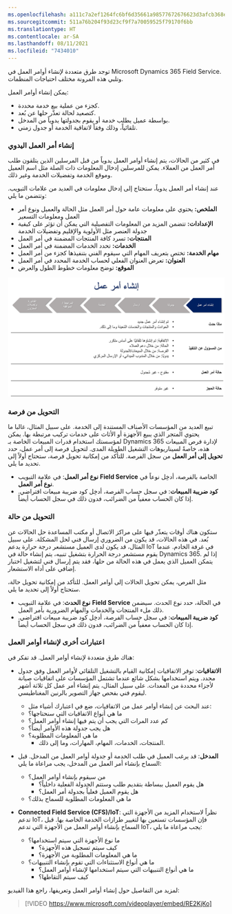 ```yaml
---
ms.openlocfilehash: a111c7a2ef1264fc6bf6d35661a98577672676623d3afcb368ee4194080ae8b4
ms.sourcegitcommit: 511a76b204f93d23cf9f7a70059525f79170f6bb
ms.translationtype: HT
ms.contentlocale: ar-SA
ms.lasthandoff: 08/11/2021
ms.locfileid: "7434010"
---
```

توجد طرق متعددة لإنشاء أوامر العمل في Microsoft Dynamics 365 Field Service. وتلبي هذه المرونة مختلف احتياجات المنظمات.

يمكن إنشاء أوامر العمل:

- كجزء من عملية بيع خدمة محددة.
- كتصعيد لحالة تعذّر حلها عن بُعد.
- بواسطة عميل يطلب خدمة أو يقوم بجدولتها يدوياً من المدخل.
- تلقائياً، وذلك وفقاً لاتفاقية الخدمة أو جدول زمني.

### <a name="manual-work-order-creation"></a>إنشاء أمر العمل اليدوي

في كثير من الحالات، يتم إنشاء أوامر العمل يدوياً من قبل المرسلين الذين يتلقون طلب أمر العمل من العملاء. يمكن للمرسلين إدخال المعلومات ذات الصلة مثل اسم العميل وموقع الخدمة وتفضيلات الخدمة وغير ذلك.

عند إنشاء أمر العمل يدوياً، ستحتاج إلى إدخال معلومات في العديد من علامات التبويب. وتتضمن ما يلي:

- **الملخص:** يحتوي على معلومات عامة حول أمر العمل مثل الحالة والعميل ونوع أمر العمل ومعلومات التسعير
- **الإعدادات:** تتضمن المزيد من المعلومات التفصيلية التي يمكن أن تؤثر على كيفية جدولة العنصر مثل الأولوية والإقليم وتفضيلات الخدمة 
- **المنتجات:** تسرد كافة المنتجات المضمنة في أمر العمل
- **الخدمات:** تحدد الخدمات المضمنة في أمر العمل
- **مهام الخدمة:** تختص بتعريف المهام التي سيقوم الفني بتنفيذها كجزء من أمر العمل
- **العنوان:** تعرض العنوان الفعلي لحساب الخدمة المحدد في أمر العمل
- **الموقع:** توضح معلومات خطوط الطول والعرض

![مخطط مرحلة إنشاء أمر العمل مع تفاصيل الخطوة.](../media/WO-Unit1-2.png)

### <a name="converting-from-an-opportunity"></a>التحويل من فرصة

تبيع العديد من المؤسسات الأصناف المستندة إلى الخدمة. على سبيل المثال، غالبا ما يحتوي المتجر الذي يبيع الأجهزة أو الأثاث على خدمات تركيب مرتبطة بها. يمكن لمؤسستك استخدام قدرات المبيعات الخاصة بـ Dynamics 365 لإدارة فرص المبيعات هذه، خاصةً لسيناريوهات التشغيل الطويلة المدى. لتحويل فرصة إلى أمر عمل، حدد **تحويل إلى أمر العمل** من سجل الفرصة. للتأكد من إمكانية تحويل فرصة، ستحتاج أولاً إلى تحديد ما يلي.

- **نوع أمر العمل**: في علامة التبويب **Field Service** الخاصة بالفرصة، أدخِل نوعاً في **نوع أمر العمل**.
- **كود ضريبة المبيعات**: في سجل حساب الفرصة، أدخِل كود ضريبة مبيعات افتراضي. إذا كان الحساب معفياً من الضرائب، فدون ذلك في سجل الحساب أيضاً.

### <a name="converting-from-a-case"></a>التحويل من حالة

ستكون هناك أوقات يتعذّر فيها على مراكز الاتصال أو مكتب المساعدة حل الحالات عن بُعد. في هذه الحالات، قد يكون من الضروري إرسال فني لحل المشكلة. على سبيل المثال، قد يكون لدى العميل مستشعر درجة حرارة يدعم IoT في غرفة الخادم. عندما يقوم مستشعر درجة الحرارة بتشغيل تنبيه، يتم إنشاء حالة في Dynamics 365. إذا لم يتمكن العميل الذي يعمل في هذه الحالة من حلها، فقد يتم إرسال فني لتشغيل اختبار إضافي على أداه الاستشعار.

مثل الفرص، يمكن تحويل الحالات إلى أوامر العمل. للتأكد من إمكانية تحويل حالة، ستحتاج أولاً إلى تحديد ما يلي.

- **نوع الحدث**: في علامة التبويب **Field Service** في الحالة، حدد نوع الحدث. سيضمن ذلك ملء المنتجات والخدمات والمهام الضرورية بأمر العمل. 
- **كود ضريبة المبيعات**: في سجل حساب الفرصة، أدخِل كود ضريبة مبيعات افتراضي. إذا كان الحساب معفياً من الضرائب، فدون ذلك في سجل الحساب أيضاً.

### <a name="other-considerations-for-creating-work-orders"></a>اعتبارات أخرى لإنشاء أوامر العمل

هناك طرق متعددة لإنشاء أوامر العمل. قد تفكر في:

- **الاتفاقيات**: توفر الاتفاقيات إمكانية القيام بالتشغيل التلقائي لأوامر العمل وفق جدول محدد. ويتم استخدامها بشكل شائع عندما تشتمل المؤسسات على اتفاقيات صيانة لأجزاء محددة من المعدات. على سبيل المثال، يتم إنشاء أمر عمل كل ثلاثة أشهر ليقوم فني بفحص جهاز التصوير بالرنين المغناطيسي.
    - عند البحث عن إنشاء أوامر عمل من الاتفاقيات، ضع في اعتبارك أشياء مثل:
    - ما هي أنواع الاتفاقيات التي سنحتاجها؟
    - كم عدد المرات التي يجب أن يتم فيها إنشاء أوامر العمل؟
    - هل يجب جدولة هذه الأوامر أيضاً؟
    - ما هي المعلومات المطلوبة؟
        - المنتجات، الخدمات، المهام، المهارات، وما إلى ذلك.

- **المدخل**: قد يرغب العميل في طلب الخدمة أو جدولة أوامر العمل من المدخل. قبل السماح بإنشاء أمر العمل من المدخل، يجب مراعاة ما يلي:
  - من سيقوم بإنشاء أوامر العمل؟
      - هل يقوم العميل ببساطة بتقديم طلب وستتم الجدولة الفعلية داخلياً؟
      - هل يقوم العميل فعلياً بجدولة أمر العمل؟
  - ما هي المعلومات المطلوبة للسماح بذلك؟

- **Connected Field Service ‏(CFS)/IoT**: نظراً لاستخدام المزيد من الأجهزة التي تدعم IoT، فإن المؤسسات تستعين بها لتغيير طرازات الخدمة الخاصة بها. قبل السماح بإنشاء أوامر العمل من الأجهزة التي تدعم IoT، يجب مراعاة ما يلي:
  - ما نوع الأجهزة التي سيتم استخدامها؟
      - كيف سيتم تسجيل هذه الأجهزة؟
      - ما هي المعلومات المطلوبة من الأجهزة؟
  - ما هي أنواع الاستثناءات التي تقوم بإنشاء التنبيهات؟
      - ما هي أنواع التنبيهات التي سيتم استخدامها لإنشاء أوامر العمل؟
      - كيف سيتم التقاطها؟

لمزيد من التفاصيل حول إنشاء أوامر العمل وتعريفها، راجع هذا الفيديو:
> [!VIDEO https://www.microsoft.com/videoplayer/embed/RE2KjKo]